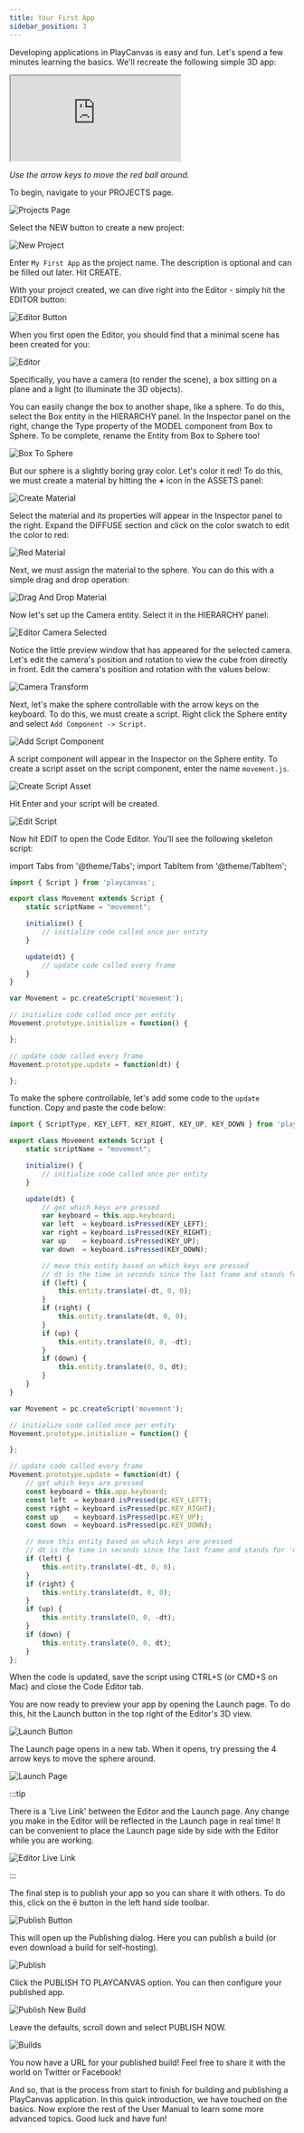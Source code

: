 ```yaml
---
title: Your First App
sidebar_position: 3
---
```


Developing applications in PlayCanvas is easy and fun. Let's spend a few minutes learning the basics. We'll recreate the following simple 3D app:

<div className="iframe-container">
    <iframe  src="https://playcanv.as/p/TnUtDXWp/" title="Simple PlayCanvas App" allow="camera; microphone; xr-spatial-tracking; fullscreen" allowfullscreen></iframe>
</div>

*Use the arrow keys to move the red ball around.*

To begin, navigate to your PROJECTS page.

![Projects Page](/img/user-manual/your-first-app/projects-page.png)

Select the NEW button to create a new project:

![New Project](/img/user-manual/your-first-app/new-project.png)

Enter `My First App` as the project name. The description is optional and can be filled out later. Hit CREATE.

With your project created, we can dive right into the Editor - simply hit the EDITOR button:

![Editor Button](/img/user-manual/your-first-app/editor-button.png)

When you first open the Editor, you should find that a minimal scene has been created for you:

![Editor](/img/user-manual/your-first-app/editor.png)

Specifically, you have a camera (to render the scene), a box sitting on a plane and a light (to illuminate the 3D objects).

You can easily change the box to another shape, like a sphere. To do this, select the Box entity in the HIERARCHY panel. In the Inspector panel on the right, change the Type property of the MODEL component from Box to Sphere. To be complete, rename the Entity from Box to Sphere too!

![Box To Sphere](/img/user-manual/your-first-app/box-to-sphere.png)

But our sphere is a slightly boring gray color. Let's color it red! To do this, we must create a material by hitting the **+** icon in the ASSETS panel:

![Create Material](/img/user-manual/your-first-app/create-material.png)

Select the material and its properties will appear in the Inspector panel to the right. Expand the DIFFUSE section and click on the color swatch to edit the color to red:

![Red Material](/img/user-manual/your-first-app/red-material.png)

Next, we must assign the material to the sphere. You can do this with a simple drag and drop operation:

![Drag And Drop Material](/img/user-manual/your-first-app/drag-and-drop-material.gif)

Now let's set up the Camera entity. Select it in the HIERARCHY panel:

![Editor Camera Selected](/img/user-manual/your-first-app/editor-camera-selected.png)

Notice the little preview window that has appeared for the selected camera. Let's edit the camera's position and rotation to view the cube from directly in front. Edit the camera's position and rotation with the values below:

![Camera Transform](/img/user-manual/your-first-app/camera-transform.png)

Next, let's make the sphere controllable with the arrow keys on the keyboard. To do this, we must create a script. Right click the Sphere entity and select `Add Component -> Script`.

![Add Script Component](/img/user-manual/your-first-app/add-script-component.png)

A script component will appear in the Inspector on the Sphere entity. To create a script asset on the script component, enter the name `movement.js`.

![Create Script Asset](/img/user-manual/your-first-app/create-script-asset.png)

Hit Enter and your script will be created.

![Edit Script](/img/user-manual/your-first-app/edit-script.png)

Now hit EDIT to open the Code Editor. You'll see the following skeleton script:

import Tabs from '@theme/Tabs';
import TabItem from '@theme/TabItem';

<Tabs defaultValue="classic" groupId='script-code'>
<TabItem  value="esm" label="ESM">

```javascript
import { Script } from 'playcanvas';

export class Movement extends Script {
    static scriptName = "movement";

    initialize() {
        // initialize code called once per entity
    }

    update(dt) {
        // update code called every frame
    }
}
```

</TabItem>
<TabItem value="classic" label="Classic">

```javascript
var Movement = pc.createScript('movement');

// initialize code called once per entity
Movement.prototype.initialize = function() {

};

// update code called every frame
Movement.prototype.update = function(dt) {

};
```

</TabItem>
</Tabs>

To make the sphere controllable, let's add some code to the `update` function. Copy and paste the code below:

<Tabs defaultValue="classic" groupId='script-code'>
<TabItem  value="esm" label="ESM">

```javascript
import { ScriptType, KEY_LEFT, KEY_RIGHT, KEY_UP, KEY_DOWN } from 'playcanvas';

export class Movement extends Script {
    static scriptName = "movement";

    initialize() {
        // initialize code called once per entity
    }

    update(dt) {
        // get which keys are pressed
        var keyboard = this.app.keyboard;
        var left  = keyboard.isPressed(KEY_LEFT);
        var right = keyboard.isPressed(KEY_RIGHT);
        var up    = keyboard.isPressed(KEY_UP);
        var down  = keyboard.isPressed(KEY_DOWN);

        // move this entity based on which keys are pressed
        // dt is the time in seconds since the last frame and stands for 'delta time'
        if (left) {
            this.entity.translate(-dt, 0, 0);
        }
        if (right) {
            this.entity.translate(dt, 0, 0);
        }
        if (up) {
            this.entity.translate(0, 0, -dt);
        }
        if (down) {
            this.entity.translate(0, 0, dt);
        }
    }
}
```

</TabItem>
<TabItem value="classic" label="Classic">

```javascript
var Movement = pc.createScript('movement');

// initialize code called once per entity
Movement.prototype.initialize = function() {

};

// update code called every frame
Movement.prototype.update = function(dt) {
    // get which keys are pressed
    const keyboard = this.app.keyboard;
    const left  = keyboard.isPressed(pc.KEY_LEFT);
    const right = keyboard.isPressed(pc.KEY_RIGHT);
    const up    = keyboard.isPressed(pc.KEY_UP);
    const down  = keyboard.isPressed(pc.KEY_DOWN);

    // move this entity based on which keys are pressed
    // dt is the time in seconds since the last frame and stands for 'delta time'
    if (left) {
        this.entity.translate(-dt, 0, 0);
    }
    if (right) {
        this.entity.translate(dt, 0, 0);
    }
    if (up) {
        this.entity.translate(0, 0, -dt);
    }
    if (down) {
        this.entity.translate(0, 0, dt);
    }
};
```

</TabItem>
</Tabs>

When the code is updated, save the script using CTRL+S (or CMD+S on Mac) and close the Code Editor tab.

You are now ready to preview your app by opening the Launch page. To do this, hit the Launch button in the top right of the Editor's 3D view.

![Launch Button](/img/user-manual/your-first-app/launch-button.png)

The Launch page opens in a new tab. When it opens, try pressing the 4 arrow keys to move the sphere around.

![Launch Page](/img/user-manual/your-first-app/launch-page.gif)

:::tip

There is a 'Live Link' between the Editor and the Launch page. Any change you make in the Editor will be reflected in the Launch page in real time! It can be convenient to place the Launch page side by side with the Editor while you are working.

![Editor Live Link](/img/user-manual/your-first-app/live-link.gif)

:::

The final step is to publish your app so you can share it with others. To do this, click on the <span class="pc-icon">&#57911;</span> button in the left hand side toolbar.

![Publish Button](/img/user-manual/your-first-app/publish-button.png)

This will open up the Publishing dialog. Here you can publish a build (or even download a build for self-hosting).

![Publish](/img/user-manual/your-first-app/publish-dialog.png)

Click the PUBLISH TO PLAYCANVAS option. You can then configure your published app.

![Publish New Build](/img/user-manual/your-first-app/publish-options.png)

Leave the defaults, scroll down and select PUBLISH NOW.

![Builds](/img/user-manual/your-first-app/builds.png)

You now have a URL for your published build! Feel free to share it with the world on Twitter or Facebook!

And so, that is the process from start to finish for building and publishing a PlayCanvas application. In this quick introduction, we have touched on the basics. Now explore the rest of the User Manual to learn some more advanced topics. Good luck and have fun!
